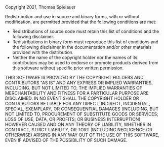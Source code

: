 Copyright 2021, Thomas Spielauer

Redistribution and use in source and binary forms, with or without modification,
are permitted provided that the following conditions are met:

* Redistributions of source code must retain this list of conditions
  and the following disclaimer.
* Redistributions in binary form must reproduce this list of conditions
  and the following disclaimer in the documentation and/or other materials
  provided with the distribution.
* Neither the name of the copyright holder nor the names of its contributors
  may be used to endorse or promote products derived from this software without
  specific prior written permission.

THIS SOFTWARE IS PROVIDED BY THE COPYRIGHT HOLDERS AND CONTRIBUTORS "AS IS" AND
ANY EXPRESS OR IMPLIED WARRANTIES, INCLUDING, BUT NOT LIMITED TO, THE IMPLIED
WARRANTIES OF MERCHANTABILITY AND FITNESS FOR A PARTICULAR PURPOSE ARE DISCLAIMED.
IN NO EVENT SHALL THE COPYRIGHT HOLDER OR CONTRIBUTORS BE LIABLE FOR ANY DIRECT,
INDIRECT, INCIDENTAL, SPECIAL, EXEMPLARY, OR CONSEQUENTIAL DAMAGES (INCLUDING,
BUT NOT LIMITED TO, PROCUREMENT OF SUBSTITUTE GOODS OR SERVICES; LOSS OF USE,
DATA, OR PROFITS; OR BUSINESS INTERRUPTION) HOWEVER CAUSED AND ON ANY THEORY OF
LIABILITY, WHETHER IN CONTRACT, STRICT LIABILITY, OR TORT (INCLUDING NEGLIGENCE
OR OTHERWISE) ARISING IN ANY WAY OUT OF THE USE OF THIS SOFTWARE, EVEN IF
ADVISED OF THE POSSIBILITY OF SUCH DAMAGE.
